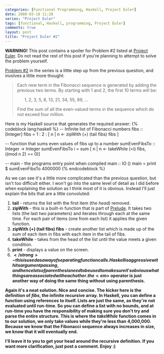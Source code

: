 ```yaml
---
categories: [Functional Programming, Haskell, Project Euler]
date: 2008-03-18 11:28
series: "Project Euler"
tags: [functional, Haskell, programming, Project Euler]
comments: true
layout: post
title: "Project Euler #2"
---
```

<strong>WARNING!</strong> This post contains a spoiler for Problem #2 listed at <a href="http://projecteuler.net/" title="Project Euler">Project Euler</a>. Do not read the rest of this post if you're planning to attempt to solve the problem yourself.

<!--more-->

<a href="http://projecteuler.net/index.php?section=problems&id=2">Problem #2</a> in the series is a little step up from the previous question, and involves a little more thought:<blockquote><p>Each new term in the Fibonacci sequence is generated by adding the previous two terms. By starting with 1 and 2, the first 10 terms will be:

&nbsp;&nbsp;&nbsp;&nbsp;&nbsp;&nbsp;1, 2, 3, 5, 8, 13, 21, 34, 55, 89, ...

Find the sum of all the even-valued terms in the sequence which do not exceed four million.</p></blockquote>

Here is my Haskell source that generates the required answer:
{% codeblock lang:haskell %}
-- Infinite list of Fibonacci numbers
fibs :: [Integer]
fibs = 1 : 2 : [ n | n <- zipWith (+) (tail fibs) fibs ]

-- function that sums even values of fibs up to a number
sumEvenFibsTo :: Integer -> Integer
sumEvenFibsTo i = sum [ n | n <- takeWhile (<i) fibs, ((mod n 2) == 0)]

-- main - the programs entry point when compiled
main :: IO ()
main = print $ sumEvenFibsTo 4000000
{% endcodeblock %}


As we can see it's a little more complicated than the previous question, but isn't too difficult either. I won't go into the same level of detail as I did before when explaining the solution as I think most of it is obvious. Instead I'll just explain the bits that are a little convoluted:<ol><li><strong>tail</strong> - returns the list with the first item (the <em>head</em>) removed.</li><li><strong>zipWith</strong> - this is a built-in function that is part of <a href="http://www.haskell.org/hoogle/hoodoc.cgi?module=Prelude&mode=module" title="Prelude">Prelude</a>. It takes two lists (the last two parameters) and iterates through each at the same time. For each pair of items (one from each list) it applies the given function.</li><li><strong>zipWith (+) (tail fibs) fibs</strong> - create another list which is made up of the sum of each item in fibs with each item in the tail of fibs.</li><li><strong>takeWhile</strong> - takes from the head of the list until the value meets a given condition.</li><li><strong>print</strong> - displays a value on the screen.</li><li><strong>$</strong> - this is used as a way of separating function calls. Haskell is aggressive with its argument passing, and hence lots of parenthesis need to be used to make sure it's obvious what things are associated with each other. the <em>$</em> operator is just another way of doing the same thing without using parenthesis.</li></ol>
Again it's a neat solution. Nice and concise. The kicker here is the definition of <em>fibs</em>, the infinite recursive array. In Haskell, you can define a function using references to itself. Lists are just the same, as they're not evaluated until run-time. So you can define a list with no bounds, and at run-time you have the responsibility of making sure you don't try and parse the entire structure. This is where the <em>takeWhile</em> function comes in to our solution, we only take values while they're less than 4,000,000. Because we know that the Fibonacci sequence always increases in size, we know that it will eventually end.

I'll leave it to you to get your head around the recursive definition. If you want more clarification, just post a comment. Enjoy :)
